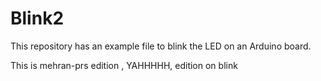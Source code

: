# Blink2

This repository has an example file to blink the LED on an Arduino board.


This is mehran-prs edition , YAHHHHH,
edition on blink

